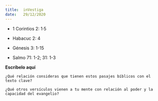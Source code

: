```yaml
---
title:  inVestiga
date:   29/12/2020
---
```


- 1 Corintios 2: 1·5

- Habacuc 2: 4

- Génesis 3: 1-15

- Salmo 71: 1-2; 31: 1-3

**Escríbelo aquí**

`¿Qué relación consideras que tienen estos pasajes bíblicos con el texto clave?`

`¿Qué otros versículos vienen a tu mente con relación al poder y la capacidad del evangelio?`
